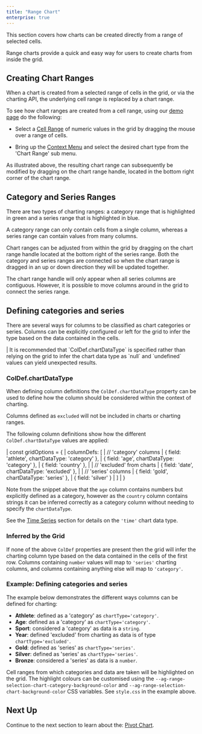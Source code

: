 ```yaml
---
title: "Range Chart"
enterprise: true
---
```


This section covers how charts can be created directly from a range of selected cells.

Range charts provide a quick and easy way for users to create charts from inside the grid.

## Creating Chart Ranges

When a chart is created from a selected range of cells in the grid, or via the charting API, the underlying cell range is replaced by a chart range.

To see how chart ranges are created from a cell range, using our [demo page](../../example) do the following:

- Select a [Cell Range](/range-selection/) of numeric values in the grid by dragging the mouse over a range of cells.

- Bring up the [Context Menu](/context-menu/) and select the desired chart type from the 'Chart Range' sub menu.

<gif src="range-chart.gif" alt="Charting Ranges" toggledarkmode="true"></gif>

As illustrated above, the resulting chart range can subsequently be modified by dragging on the chart range handle, located in the bottom right corner of the chart range.

## Category and Series Ranges

There are two types of charting ranges: a category range that is highlighted in green and a series range that is highlighted in blue.

A category range can only contain cells from a single column, whereas a series range can contain values from many columns.

Chart ranges can be adjusted from within the grid by dragging on the chart range handle located at the bottom right of the series range. Both the category and series ranges are connected so when the chart range is dragged in an up or down direction they will be updated together.

<note>
The chart range handle will only appear when all series columns are contiguous. However, it is possible to move columns around in the grid to connect the series range.
</note>

## Defining categories and series

There are several ways for columns to be classified as chart categories or series. Columns can be explicitly configured or left for the grid to infer the type based on the data contained in the cells.

<warning>
| It is recommended that `ColDef.chartDataType` is specified rather than relying on the grid to infer the chart data type as `null` and `undefined` values can yield unexpected results.
</warning>

### ColDef.chartDataType

When defining column definitions the `ColDef.chartDataType` property can be used to define how the column should be considered within the context of charting.

<api-documentation source='column-properties/properties.json' section='charts' names='["chartDataType"]'></api-documentation>

Columns defined as `excluded` will not be included in charts or charting ranges.

The following column definitions show how the different `ColDef.chartDataType` values are applied:

<snippet>
| const gridOptions = {
|     columnDefs: [
|         // 'category' columns
|         { field: 'athlete', chartDataType: 'category' },
|         { field: 'age', chartDataType: 'category' },
|         { field: 'country' },
| 
|         // 'excluded' from charts
|         { field: 'date', chartDataType: 'excluded' },
| 
|         // 'series' columns
|         { field: 'gold', chartDataType: 'series' },
|         { field: 'silver' }
|     ]
| }
</snippet>

Note from the snippet above that the `age` column contains numbers but explicitly defined as a category, however as the
`country` column contains strings it can be inferred correctly as a category column without needing to specify the
`chartDataType`.

See the [Time Series](/integrated-charts-time-series/) section for details on the `'time'` chart data type.

### Inferred by the Grid

If none of the above `ColDef` properties are present then the grid will infer the charting column type based on the data contained in the cells of the first row. Columns containing `number` values will map to `'series'` charting columns, and columns containing anything else will map to `'category'`.

### Example: Defining categories and series

The example below demonstrates the different ways columns can be defined for charting:

- **Athlete**: defined as a 'category' as `chartType='category'`.
- **Age**: defined as a 'category' as `chartType='category'`.
- **Sport**: considered a 'category' as data is a `string`.
- **Year**: defined 'excluded' from charting as data is of type `chartType='excluded'`.
- **Gold**: defined as 'series' as `chartType='series'`.
- **Silver**: defined as 'series' as `chartType='series'`.
- **Bronze**: considered a 'series' as data is a `number`.

<grid-example title='Defining categories and series' name='defining-categories-and-series' type='generated' options='{ "exampleHeight": 710, "enterprise": true, "modules": ["clientside", "menu", "charts-enterprise", "rowgrouping"] }'></grid-example>

Cell ranges from which categories and data are taken will be highlighted on the grid. The highlight colours can be customised using the `--ag-range-selection-chart-category-background-color` and `--ag-range-selection-chart-background-color` CSS variables. See `style.css` in the example above.

## Next Up

Continue to the next section to learn about the: [Pivot Chart](/integrated-charts-pivot-chart/).
